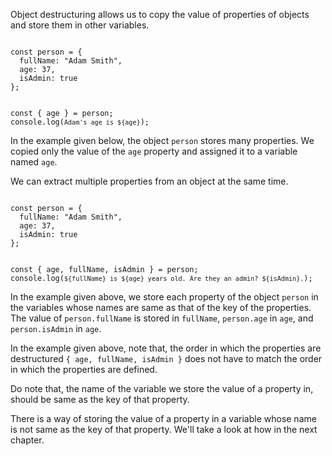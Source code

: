 Object destructuring allows us to
copy the value of properties of objects
and
store them in other variables.

<codeblock language="javascript" type="lesson">
<code>
const person = {
  fullName: "Adam Smith",
  age: 37,
  isAdmin: true
};

const { age } = person;
console.log(`Adam's age is ${age}`);
</code>
</codeblock>

In the example given below,
the object `person` stores many properties.
We copied only the value of
the `age` property
and
assigned it to a variable named `age`.

We can extract
multiple properties from
an object at the same time.

<codeblock language="javascript" type="lesson">
<code>
const person = {
  fullName: "Adam Smith",
  age: 37,
  isAdmin: true
};

const { age, fullName, isAdmin } = person;
console.log(`${fullName} is ${age} years old. Are they an admin? ${isAdmin}.`);
</code>
</codeblock>

In the example given above,
we store each property of the object `person`
in the variables whose names
are same as that of the key
of the properties.
The value of `person.fullName`
is stored in `fullName`,
`person.age` in `age`,
and
`person.isAdmin` in `age`.

In the example given above,
note that,
the order in which the properties
are destructured `{ age, fullName, isAdmin }`
does not have to match the
order in which the properties are defined.

Do note that,
the name of the variable
we store the value of a property in,
should be same as the key
of that property.

There is a way of storing
the value of a property
in a variable whose name
is not same as the key
of that property.
We'll take a look at how
in the next chapter.
